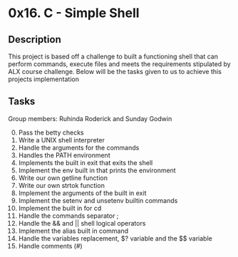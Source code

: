 # 0x16. C - Simple Shell
## Description
This project is based off a challenge to built a functioning shell that can perform commands, execute files and meets the requirements stipulated by ALX course challenge.
Below will be the tasks given to us to achieve this projects implementation
## Tasks
Group members: Ruhinda Roderick and Sunday Godwin

0. Pass the betty checks
1. Write a UNIX shell interpreter
2. Handle the arguments for the commands
3. Handles the PATH environment
4. Implements the built in exit that exits the shell
5. Implement the env built in that prints the environment
6. Write our own getline function
7. Write our own strtok function
8. Implement the arguments of the built in exit
9. Implement the setenv and unsetenv builtin commands
10. Implement the built in for cd
11. Handle the commands separator ;
12. Handle the && and || shell logical operators
13. Implement the alias built in command
14. Handle the variables replacement, $? variable and the $$ variable
15. Handle comments (#)
